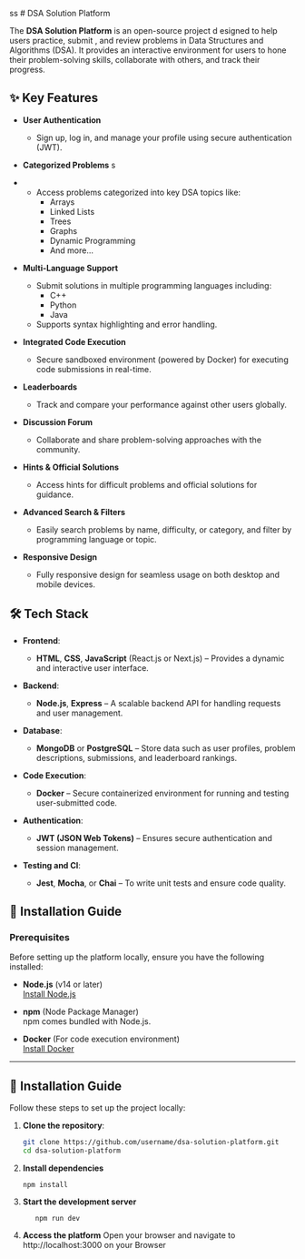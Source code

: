ss         # DSA Solution Platform

The **DSA Solution Platform** is an open-source project d  esigned to help users practice, submit  , and review problems in Data Structures and Algorithms (DSA). It provides an interactive environment for users to hone their problem-solving skills, collaborate with others, and track their progress.

## ✨ Key Features 

- **User Authentication**     
  - Sign up, log in, and manage your profile using secure authentication (JWT).
      
- **Categorized Problems**      s
- 
  - Access problems categorized into key DSA topics like:
    - Arrays
    - Linked Lists
    - Trees
    - Graphs
    - Dynamic Programming
    - And more...

- **Multi-Language Support**  
  - Submit solutions in multiple programming languages including:
    - C++
    - Python
    - Java
  - Supports syntax highlighting and error handling.

- **Integrated Code Execution**  
  - Secure sandboxed environment (powered by Docker) for executing code submissions in real-time.

- **Leaderboards**  
  - Track and compare your performance against other users globally.

- **Discussion Forum**  
  - Collaborate and share problem-solving approaches with the community.

- **Hints & Official Solutions**  
  - Access hints for difficult problems and official solutions for guidance.

- **Advanced Search & Filters**  
  - Easily search problems by name, difficulty, or category, and filter by programming language or topic.

- **Responsive Design**  
  - Fully responsive design for seamless usage on both desktop and mobile devices.

## 🛠 Tech Stack

- **Frontend**:
  - **HTML**, **CSS**, **JavaScript** (React.js or Next.js) – Provides a dynamic and interactive user interface.

- **Backend**:
  - **Node.js**, **Express** – A scalable backend API for handling requests and user management.

- **Database**:
  - **MongoDB** or **PostgreSQL** – Store data such as user profiles, problem descriptions, submissions, and leaderboard rankings.

- **Code Execution**:
  - **Docker** – Secure containerized environment for running and testing user-submitted code.

- **Authentication**:
  - **JWT (JSON Web Tokens)** – Ensures secure authentication and session management.

- **Testing and CI**:
  - **Jest**, **Mocha**, or **Chai** – To write unit tests and ensure code quality.

## 🚀 Installation Guide

### Prerequisites

Before setting up the platform locally, ensure you have the following installed:

- **Node.js** (v14 or later)  
  [Install Node.js](https://nodejs.org/)
  
- **npm** (Node Package Manager)  
  npm comes bundled with Node.js.

- **Docker** (For code execution environment)  
  [Install Docker](https://www.docker.com/get-started)






---

## 🚀 Installation Guide

Follow these steps to set up the project locally:

1. **Clone the repository**:
   ```bash
   git clone https://github.com/username/dsa-solution-platform.git
   cd dsa-solution-platform
2. **Install dependencies**
   ```
   npm install
   ```
3. **Start the development server**
   ```
      npm run dev
   ```
4. **Access the platform**
   Open your browser and navigate to http://localhost:3000 on your Browser
   
